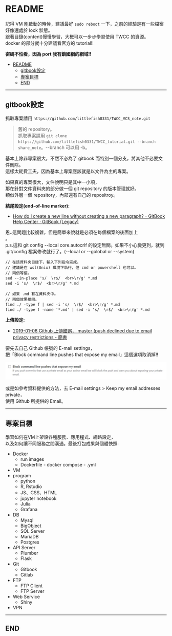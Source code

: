 # README

<!-- X副對員工這麼壞= =，那公司的產品我還不用爆!  <br>
把資源用到大爆炸的那一種XDD~   -->

記得 VM 剛啟動的時候，建議最好 `sudo reboot` 一下，之前的經驗是有一些檔案好像還處於 lock 狀態。  <br>
跟著目錄(content)慢慢學習，大概可以一步步學習使用 TWCC 的資源。  <br>
docker 的部分就十分建議看官方的 tutorial!!

**密碼不怕看，因為 port 我有鎖國網的網域!!**

<!-- TOC -->

- [README](#readme)
    - [gitbook設定](#gitbook設定)
    - [專案目標](#專案目標)
    - [END](#end)

<!-- /TOC -->

---

## gitbook設定

抓取專案請用 `https://github.com/littlefish0331/TWCC_VCS_note.git`

> 舊的 repository。  <br>
> 抓取專案請用 `git clone https://github.com/littlefish0331/TWCC_tutorial.git --branch share_note`。--branch 可以用 -b。

基本上除非專案很大，不然不必為了 gitbook 而特別一個分支，將其他不必要文件刪除。  <br>
這樣太耗費工夫，因為基本上專案應該就是以文件為主的專案。

如果真的專案很大，文件說明只是其中一小項，  <br>
那在針對文件資料夾的部分做一個 git repository 的版本管理就好。  <br>
類似外層一個 repository，內部還有自己的 repositroy。

**結尾設定(end-of-line marker):**

- [How do I create a new line without creating a new paragraph? - GitBook Help Center · GitBook (Legacy)](https://legacy.gitbook.com/book/gitbookio/help/discussions/40)

恩..這問題比較複雜，但是簡單來說就是必須在每個檔案的後面加上 <br>。  <br>
p.s.這和 git config --local core.autocrlf 的設定無關。如果不小心變更到，就到 .git/config 檔案修改就行了。(--local or --golobal or --system)

```{bash}
// 在該資料夾目錄下，輸入下列指令完成。
// 建議是在 wsl(Unix) 環境下執行，但 cmd or powershell 也可以。
// 兩個等價。
sed --in-place 's/  \r$/  <br>\r/g' *.md
sed -i 's/  \r$/  <br>\r/g' *.md

// 如果 .md 有在資料夾中。
// 兩個效果相同。
find ./ -type f | sed -i 's/  \r$/  <br>\r/g' *.md
find ./ -type f -name '*.md' | sed -i 's/  \r$/  <br>\r/g' *.md
```

**上傳設定:**

- [2019-01-06 Github 上傳錯誤， master (push declined due to email privacy restrictions - 簡書](https://www.jianshu.com/p/ae80af8f65e5)

要先去自己 Github 帳號的 E-mail settings，  <br>
把「Block command line pushes that expose my email」這個選項取消掉!!

![github_email_setting_command_line](./image/github_email_setting_command_line.jpg)

或是如參考資料提供的方法，去 E-mail settings > Keep my email addresses private，  <br>
使用 Github 所提供的 Email。

---

## 專案目標

學習如何在VM上架設各種服務、應用程式、網路設定，  <br>
以及如何讓不同服務之間溝通。最後打包成果與個體快照:

- Docker
  - run images
  - Dockerfile - docker compose - .yml
- VM
- program
  - python
  - R, Rstudio
  - JS、CSS、HTML
  - jupyter notebook
  - Julia
  - Grafana
- DB
  - Mysql
  - BigObject
  - SQL Server
  - MariaDB
  - Postgres
- API Server
  - Plumber
  - Flask
- Git
  - Gitbook
  - Gitlab
- FTP
  - FTP Client
  - FTP Server
- Web Service
  - Shiny
- VPN

---

## END
